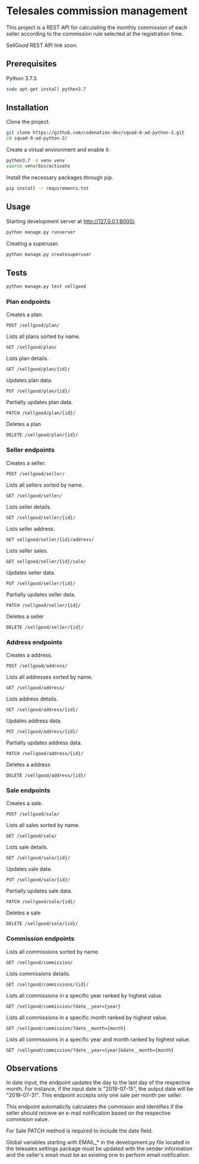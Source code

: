 # Telesales commission management

This project is a REST API for calculating the monthly commission of each seller according to the commission rule selected at the registration time.

SellGood REST API link soon.

## Prerequisites

Python 3.7.3.
```bash
sudo apt-get install python3.7
```

## Installation

Clone the project.
```bash
git clone https://github.com/codenation-dev/squad-8-ad-python-2.git
cd squad-8-ad-python-2/
```

Create a virtual environment and enable it.
```bash
python3.7 -m venv venv
source venv/bin/activate
```

Install the necessary packages through pip.
```bash
pip install -r requirements.txt
```

## Usage

Starting development server at http://127.0.0.1:8000/.
```bash
python manage.py runserver
```
Creating a superuser.
```bash
python manage.py createsuperuser
```

## Tests

```bash
python manage.py test sellgood
```

### Plan endpoints

Creates a plan.
```
POST /sellgood/plan/
```
Lists all plans sorted by name.
```
GET /sellgood/plan/
```
Lists plan details.
```
GET /sellgood/plan/{id}/
```
Updates plan data.
```
PUT /sellgood/plan/{id}/
```
Partially updates plan data.
```
PATCH /sellgood/plan/{id}/
```
Deletes a plan
```
DELETE /sellgood/plan/{id}/
```

### Seller endpoints

Creates a seller.
```
POST /sellgood/seller/
```
Lists all sellers sorted by name.
```
GET /sellgood/seller/
```
Lists seller details.
```
GET /sellgood/seller/{id}/
```
Lists seller address.
```
GET sellgood/seller/{id}/address/
```
Lists seller sales.
```
GET sellgood/seller/{id}/sale/
```
Updates seller data.
```
PUT /sellgood/seller/{id}/
```
Partially updates seller data.
```
PATCH /sellgood/seller/{id}/
```
Deletes a seller
```
DELETE /sellgood/seller/{id}/
```

### Address endpoints

Creates a address.
```
POST /sellgood/address/
```
Lists all addresses sorted by name.
```
GET /sellgood/address/
```
Lists address details.
```
GET /sellgood/address/{id}/
```
Updates address data.
```
PUT /sellgood/address/{id}/
```
Partially updates address data.
```
PATCH /sellgood/address/{id}/
```
Deletes a address
```
DELETE /sellgood/address/{id}/
```

### Sale endpoints

Creates a sale.
```
POST /sellgood/sale/
```
Lists all sales sorted by name.
```
GET /sellgood/sale/
```
Lists sale details.
```
GET /sellgood/sale/{id}/
```
Updates sale data.
```
PUT /sellgood/sale/{id}/
```
Partially updates sale data.
```
PATCH /sellgood/sale/{id}/
```
Deletes a sale
```
DELETE /sellgood/sale/{id}/
```

### Commission endpoints

Lists all commissions sorted by name.
```
GET /sellgood/commission/
```
Lists commissions details.
```
GET /sellgood/commissions/{id}/
```
Lists all commissions in a specific year ranked by highest value.
```
GET /sellgood/commission/?date__year={year}
```
Lists all commissions in a specific month ranked by highest value.
```
GET /sellgood/commission/?date__month={month}
```
Lists all commissions in a specific year and month ranked by highest value.
```
GET /sellgood/commission/?date__year={year}&date__month={month}
```

## Observations

In date input, the endpoint updates the day to the last day of the respective month. For instance, if the input date is "2019-07-15", the output date will be "2019-07-31". This endpoint accepts only one sale per month per seller.

This endpoint  automaticlly calculates the commision and identifies if the seller should reiceve an e-mail notification based on the respective commision value.

For Sale PATCH method is required to include the date field.

Global variables starting with EMAIL_* in the development.py file located in the telesales.settings package must be updated with the sender information and the seller's email must be an existing one to perform email notification.
